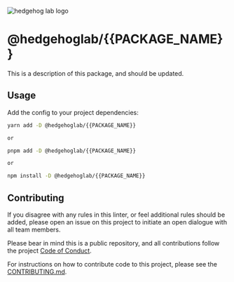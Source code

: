 ![hedgehog lab logo](https://github.com/hedgehoglab-engineering/frontend-linters/raw/main/assets/images/hhl-logo-dark.png)

# @hedgehoglab/{{PACKAGE_NAME}}

This is a description of this package, and should be updated.

## Usage

Add the config to your project dependencies:

```bash 
yarn add -D @hedgehoglab/{{PACKAGE_NAME}}

or

pnpm add -D @hedgehoglab/{{PACKAGE_NAME}}

or

npm install -D @hedgehoglab/{{PACKAGE_NAME}}
```

## Contributing

If you disagree with any rules in this linter, or feel additional rules should be added, please open an issue on this project to initiate an open dialogue with all team members.

Please bear in mind this is a public repository, and all contributions follow the project [Code of Conduct](../../CODE_OF_CONDUCT.md).

For instructions on how to contribute code to this project, please see the [CONTRIBUTING.md](../../CONTRIBUTING.md).
